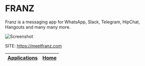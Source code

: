 # FRANZ

 Franz is a messaging app for WhatsApp, Slack, Telegram, HipChat,
 Hangouts and many many more.

 ![Screenshot](https://meetfranz.com/static/images/franz-screenshot.png)
 
 SITE: https://meetfranz.com

 | [Applications](https://portable-linux-apps.github.io/apps.html) | [Home](https://portable-linux-apps.github.io)
 | --- | --- |
